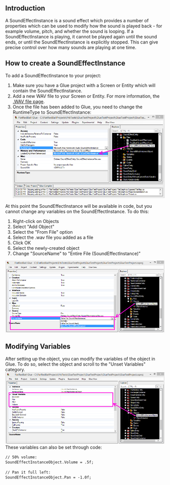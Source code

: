 ## Introduction

A SoundEffectInstance is a sound effect which provides a number of properties which can be used to modify how the sound is played back - for example volume, pitch, and whether the sound is looping. If a SoundEffectInstance is playing, it cannot be played again until the sound ends, or until the SoundEffectInstance is explicitly stopped. This can give precise control over how many sounds are playing at one time.

## How to create a SoundEffectInstance

To add a SoundEffectInstance to your project:

1.  Make sure you have a Glue project with a Screen or Entity which will contain the SoundEffectInstance.
2.  Add a new WAV file to your Screen or Entity. For more information, the [.WAV file page](/documentation/tools/glue-reference/files/glue-reference-wav-file-wav.md).
3.  Once the file has been added to Glue, you need to change the RuntimeType to SoundEffectInstance:![RuntimeTypeSoundEffectInstance.png](/media/migrated_media-RuntimeTypeSoundEffectInstance.png)

At this point the SoundEffectInstance will be available in code, but you cannot change any variables on the SoundEffectInstance. To do this:

1.  Right-click on Objects
2.  Select "Add Object"
3.  Select the "From File" option
4.  Select the .wav file you added as a file
5.  Click OK
6.  Select the newly-created object
7.  Change "SourceName" to "Entire File (SoundEffectInstance)"

![SoundEffectInstanceObjectSourceName.png](/media/migrated_media-SoundEffectInstanceObjectSourceName.png)

## Modifying Variables

After setting up the object, you can modify the variables of the object in Glue. To do so, select the object and scroll to the "Unset Variables" category. ![SoundEffectInstanceObjectVariables.png](/media/migrated_media-SoundEffectInstanceObjectVariables.png) These variables can also be set through code:

    // 50% volume:
    SoundEffectInstanceObject.Volume = .5f;

    // Pan it full left:
    SoundEffectInstanceObject.Pan = -1.0f;
